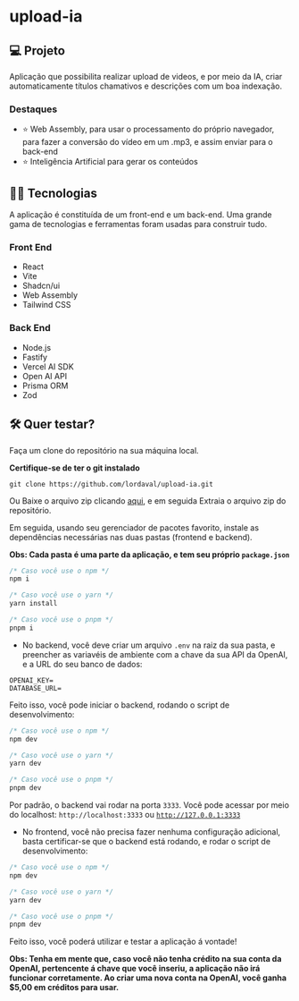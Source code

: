 # upload-ia

## 💻 Projeto

Aplicação que possibilita realizar upload de videos, e por meio da IA, criar automaticamente títulos chamativos e descrições com um boa indexação. 

### Destaques
- ⭐ Web Assembly, para usar o processamento do próprio navegador, para fazer a conversão do vídeo em um .mp3, e assim enviar para o back-end
- ⭐ Inteligência Artificial para gerar os conteúdos

## 👨‍💻 Tecnologias

A aplicação é constituída de um front-end e um back-end. Uma grande gama de tecnologias e ferramentas foram usadas para construir tudo.

### Front End
- React
- Vite
- Shadcn/ui
- Web Assembly
- Tailwind CSS

### Back End
- Node.js
- Fastify
- Vercel AI SDK
- Open AI API
- Prisma ORM
- Zod

## 🛠️ Quer testar?

Faça um clone do repositório na sua máquina local. 

**Certifique-se de ter o git instalado**
``` git
git clone https://github.com/lordaval/upload-ia.git
```
Ou Baixe o arquivo zip clicando <a href="https://github.com/lordaval/upload-ia/archive/refs/tags/release.zip">aqui</a>, e em seguida Extraia o arquivo zip do repositório.


Em seguida, usando seu gerenciador de pacotes favorito, instale as dependências necessárias nas duas pastas (frontend e backend). 

**Obs: Cada pasta é uma parte da aplicação, e tem seu próprio <code>package.json</code>**

``` js
/* Caso você use o npm */
npm i

/* Caso você use o yarn */
yarn install

/* Caso você use o pnpm */
pnpm i

```

- No backend, você deve criar um arquivo <code>.env</code> na raiz da sua pasta, e preencher as variavéis de ambiente com a chave da sua API da OpenAI, e a URL do seu banco de dados:

``` env
OPENAI_KEY=
DATABASE_URL=
```

Feito isso, você pode iniciar o backend, rodando o script de desenvolvimento:

``` js
/* Caso você use o npm */
npm dev

/* Caso você use o yarn */
yarn dev

/* Caso você use o pnpm */
pnpm dev
```
Por padrão, o backend vai rodar na porta <code>3333</code>. Você pode acessar por meio do localhost: <code>http://localhost:3333</code> ou <code>http://127.0.0.1:3333</code>


- No frontend, você não precisa fazer nenhuma configuração adicional, basta certificar-se que o backend está rodando, e rodar o script de desenvolvimento:
``` js
/* Caso você use o npm */
npm dev

/* Caso você use o yarn */
yarn dev

/* Caso você use o pnpm */
pnpm dev
```

Feito isso, você poderá utilizar e testar a aplicação á vontade! 

**Obs: Tenha em mente que, caso você não tenha crédito na sua conta da OpenAI, pertencente á chave que você inseriu, a aplicação não irá funcionar corretamente. Ao criar uma nova conta na OpenAI, você ganha $5,00 em créditos para usar.**
